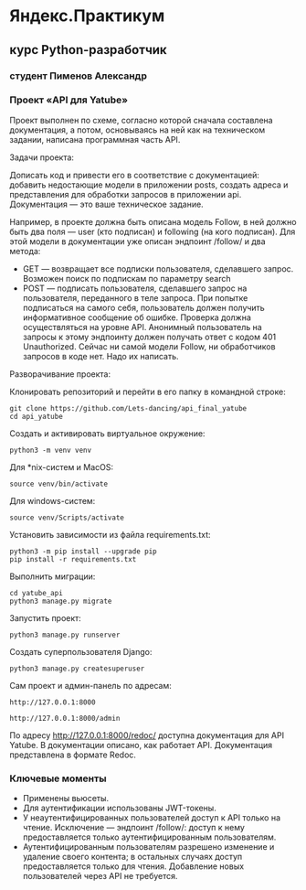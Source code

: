 # Яндекс.Практикум
## курс Python-разработчик
### студент Пименов Александр
### Проект «API для Yatube»

Проект выполнен по схеме, согласно которой сначала составлена документация, а потом, основываясь на ней как на техническом задании, написана программная часть API.

Задачи проекта:

Дописать код и привести его в соответствие с документацией: добавить недостающие модели в приложении posts, создать адреса и представления для обработки запросов в приложении api. Документация — это ваше техническое задание.

Например, в проекте должна быть описана модель Follow, в ней должно быть два поля — user (кто подписан) и following (на кого подписан). Для этой модели в документации уже описан эндпоинт /follow/ и два метода:
- GET — возвращает все подписки пользователя, сделавшего запрос. Возможен поиск по подпискам по параметру search
- POST — подписать пользователя, сделавшего запрос на пользователя, переданного в теле запроса. При попытке подписаться на самого себя, пользователь должен получить информативное сообщение об ошибке. Проверка должна осуществляться на уровне API.
Анонимный пользователь на запросы к этому эндпоинту должен получать ответ с кодом 401 Unauthorized.
Сейчас ни самой модели Follow, ни обработчиков запросов в коде нет. Надо их написать.

Разворачивание проекта:

Клонировать репозиторий и перейти в его папку в командной строке:
```
git clone https://github.com/Lets-dancing/api_final_yatube
cd api_yatube
```
Cоздать и активировать виртуальное окружение:
```
python3 -m venv venv
```
Для *nix-систем и MacOS:
```
source venv/bin/activate
```
Для windows-систем:
```
source venv/Scripts/activate
```
Установить зависимости из файла requirements.txt:
```
python3 -m pip install --upgrade pip
pip install -r requirements.txt
```
Выполнить миграции:
```
cd yatube_api
python3 manage.py migrate
```
Запустить проект:
```
python3 manage.py runserver
```
Создать суперпользователя Django:
```
python3 manage.py createsuperuser
```
Сам проект и админ-панель по адресам:
```
http://127.0.0.1:8000

http://127.0.0.1:8000/admin
```
По адресу http://127.0.0.1:8000/redoc/ доступна документация для API Yatube. В документации описано, как работает API. Документация представлена в формате Redoc.
### Ключевые моменты

- Применены вьюсеты.
- Для аутентификации использованы JWT-токены.
- У неаутентифицированных пользователей доступ к API только на чтение. Исключение — эндпоинт /follow/: доступ к нему предоставляется только аутентифицированным пользователям.
- Аутентифицированным пользователям разрешено изменение и удаление своего контента; в остальных случаях доступ предоставляется только для чтения.
Добавление новых пользователей через API не требуется.
